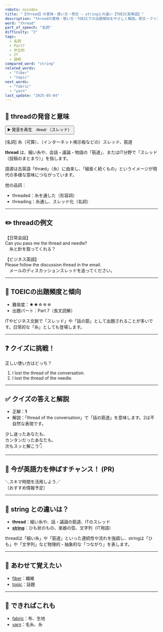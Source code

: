 ```yaml
---
robots: noindex
title: "【thread】の意味・使い方・例文 ― stringとの違い【TOEIC英単語】"
description: "threadの意味・使い方・TOEICでの出題傾向をやさしく解説。例文・クイズ付きでstringとの違いもわかりやすく学べます。"
word: "thread"
part_of_speech: "名詞"
difficulty: "2"
tags:
  - 名詞
  - Part7
  - 中立的
  - IT
  - 説明
compared_word: "string"
related_words:
  - "fiber"
  - "topic"
next_words:
  - "fabric"
  - "yarn"
last_update: "2025-05-04"
---
```


## 🔰 threadの発音と意味

<button class="play-audio" onclick="playTTS('thread')">
  <span class="play-audio-main">
    ▶️ 発音を再生　/θred/
  </span>
  <span class="play-audio-sub">
    （スレッド）
  </span>
</button>

[名詞] 糸（可算）、（インターネット掲示板などの）スレッド、筋道

**thread** は、細い糸や、会話・議論・物語の「筋道」、またはIT分野で「スレッド（投稿のまとまり）」を指します。

語源は古英語「thræd」（糸）に由来し、「細長く続くもの」というイメージが現代の多様な意味につながっています。

他の品詞：  
- threaded：糸を通した（形容詞）
- threading：糸通し、スレッド化（名詞）

---

## ✏️ threadの例文

【日常会話】  
Can you pass me the thread and needle?  
　糸と針を取ってくれる？

【ビジネス英語】  
Please follow the discussion thread in the email.  
　メールのディスカッションスレッドを追ってください。

---

## 🎯 TOEICの出題頻度と傾向

- 難易度：★★☆☆☆
- 出題パート：Part 7（長文読解）

ITやビジネス文脈で「スレッド」や「話の筋」として出題されることが多いです。日常的な「糸」としても登場します。

---

## ❓ クイズに挑戦！

正しい使い方はどっち？

1. I lost the thread of the conversation.  
2. I lost the thread of the needle.

---

## ✅ クイズの答えと解説

- 正解：**1**
- 解説：「thread of the conversation」で「話の筋道」を意味します。2は不自然な表現です。

少し迷ったあなたも、  
カンタンだったあなたも、  
次もスッと解こう👇️

---

## 🚀 今が英語力を伸ばすチャンス！ (PR)

<div class="info-center">
＼スキマ時間を活用しよう／<br>  
（おすすめ情報予定）
</div>

---

## 🤔  string との違いは？

- **thread**：細い糸や、話・議論の筋道、ITのスレッド
- **[string](/word/string/)**：ひも状のもの、楽器の弦、文字列（IT用語）

threadは「細い糸」や「筋道」といった連続性や流れを強調し、stringは「ひも」や「文字列」など物理的・抽象的な「つながり」を表します。

---

## 🧩 あわせて覚えたい

- [fiber](/word/fiber/)：繊維
- [topic](/word/topic/)：話題

---

## 📖 できればこれも

- [fabric](/word/fabric/)：布、生地
- [yarn](/word/yarn/)：毛糸、糸

<!-- cvid: aid27_bid06 -->
